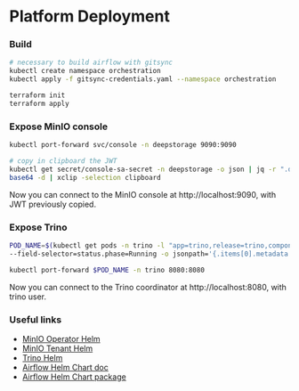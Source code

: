# Platform Deployment

### Build
~~~sh
# necessary to build airflow with gitsync
kubectl create namespace orchestration
kubectl apply -f gitsync-credentials.yaml --namespace orchestration

terraform init
terraform apply
~~~

### Expose MinIO console
~~~sh
kubectl port-forward svc/console -n deepstorage 9090:9090

# copy in clipboard the JWT
kubectl get secret/console-sa-secret -n deepstorage -o json | jq -r ".data.token" | \
base64 -d | xclip -selection clipboard
~~~
Now you can connect to the MinIO console at http://localhost:9090, with JWT previously copied.

### Expose Trino
~~~sh
POD_NAME=$(kubectl get pods -n trino -l "app=trino,release=trino,component=coordinator" \
--field-selector=status.phase=Running -o jsonpath='{.items[0].metadata.name}')

kubectl port-forward $POD_NAME -n trino 8080:8080
~~~
Now you can connect to the Trino coordinator at http://localhost:8080, with trino user.

### Useful links
- [MinIO Operator Helm](https://min.io/docs/minio/kubernetes/upstream/operations/install-deploy-manage/deploy-operator-helm.html)
- [MinIO Tenant Helm](https://min.io/docs/minio/kubernetes/openshift/operations/install-deploy-manage/deploy-minio-tenant-helm.html)
- [Trino Helm](https://trino.io/docs/current/installation/kubernetes.html#creating-your-own-yaml)
- [Airflow Helm Chart doc](https://airflow.apache.org/docs/helm-chart/stable/index.html)
- [Airflow Helm Chart package](https://artifacthub.io/packages/helm/apache-airflow/airflow)